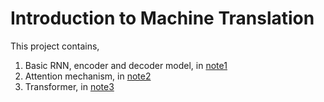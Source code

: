 # Introduction to Machine Translation

This project contains,

1. Basic RNN, encoder and decoder model, in [note1](task1/task1.md)
2. Attention mechanism, in [note2](task2/task2.md)
3. Transformer, in [note3](task3/task3.md)

